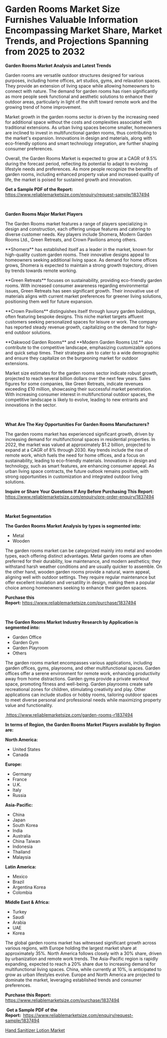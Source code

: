 <p><h1>Garden Rooms Market Size Furnishes Valuable Information Encompassing Market Share, Market Trends, and Projections Spanning from 2025 to 2032</h1></p><p><strong>Garden Rooms Market Analysis and Latest Trends</strong></p>
<p><p>Garden rooms are versatile outdoor structures designed for various purposes, including home offices, art studios, gyms, and relaxation spaces. They provide an extension of living space while allowing homeowners to connect with nature. The demand for garden rooms has risen significantly as more people seek functional and aesthetic solutions to enhance their outdoor areas, particularly in light of the shift toward remote work and the growing trend of home improvement.</p><p>Market growth in the garden rooms sector is driven by the increasing need for additional space without the costs and complexities associated with traditional extensions. As urban living spaces become smaller, homeowners are inclined to invest in multifunctional garden rooms, thus contributing to the market's expansion. Innovations in design and materials, along with eco-friendly options and smart technology integration, are further shaping consumer preferences.</p><p>Overall, the Garden Rooms Market is expected to grow at a CAGR of 9.5% during the forecast period, reflecting its potential to adapt to evolving lifestyle needs and preferences. As more people recognize the benefits of garden rooms, including enhanced property value and increased quality of life, the market is poised for sustained growth and innovation.</p></p>
<p><strong>Get a Sample PDF of the Report:&nbsp;</strong> <a href="https://www.reliablemarketsize.com/enquiry/request-sample/1837494?utm_campaign=2344&utm_medium=2&utm_source=Github&utm_content=ia&utm_term=08022025&utm_id=garden-rooms">https://www.reliablemarketsize.com/enquiry/request-sample/1837494</a></p>
<p>&nbsp;</p>
<p><strong>Garden Rooms Major Market Players</strong></p>
<p><p>The Garden Rooms market features a range of players specializing in design and construction, each offering unique features and catering to diverse customer needs. Key players include Shomera, Modern Garden Rooms Ltd., Green Retreats, and Crown Pavilions among others.</p><p>**Shomera** has established itself as a leader in the market, known for high-quality custom garden rooms. Their innovative designs appeal to homeowners seeking additional living space. As demand for home offices grows, Shomera is expected to maintain a strong growth trajectory, driven by trends towards remote working.</p><p>**Green Retreats** focuses on sustainability, providing eco-friendly garden rooms. With increased consumer awareness regarding environmental issues, Green Retreats has seen significant growth. Their innovative use of materials aligns with current market preferences for greener living solutions, positioning them well for future expansion.</p><p>**Crown Pavilions** distinguishes itself through luxury garden buildings, often featuring bespoke designs. This niche market targets affluent customers seeking personalized spaces for leisure or work. The company has reported steady revenue growth, capitalizing on the demand for high-end outdoor solutions.</p><p>**Oakwood Garden Rooms** and **Modern Garden Rooms Ltd.** also contribute to the competitive landscape, emphasizing customizable options and quick setup times. Their strategies aim to cater to a wide demographic and ensure they capitalize on the burgeoning market for outdoor extensions.</p><p>Market size estimates for the garden rooms sector indicate robust growth, projected to reach several billion dollars over the next few years. Sales figures for some companies, like Green Retreats, indicate revenues exceeding £10 million, showcasing their successful market penetration. With increasing consumer interest in multifunctional outdoor spaces, the competitive landscape is likely to evolve, leading to new entrants and innovations in the sector.</p></p>
<p>&nbsp;</p>
<p><strong>What Are The Key Opportunities For Garden Rooms Manufacturers?</strong></p>
<p><p>The garden rooms market has experienced significant growth, driven by increasing demand for multifunctional spaces in residential properties. In 2022, the market was valued at approximately $1.2 billion, projected to expand at a CAGR of 8% through 2030. Key trends include the rise of remote work, which fuels the need for home offices, and a focus on sustainability, leading to eco-friendly materials. Innovations in design and technology, such as smart features, are enhancing consumer appeal. As urban living space contracts, the future outlook remains positive, with strong opportunities in customization and integrated outdoor living solutions.</p></p>
<p><strong>Inquire or Share Your Questions If Any Before Purchasing This Report:</strong> <a href="https://www.reliablemarketsize.com/enquiry/pre-order-enquiry/1837494?utm_campaign=2344&utm_medium=2&utm_source=Github&utm_content=ia&utm_term=08022025&utm_id=garden-rooms">https://www.reliablemarketsize.com/enquiry/pre-order-enquiry/1837494</a></p>
<p>&nbsp;</p>
<p><strong>Market Segmentation</strong></p>
<p><strong>The Garden Rooms Market Analysis by types is segmented into:</strong></p>
<p><ul><li>Metal</li><li>Wooden</li></ul></p>
<p><p>The garden rooms market can be categorized mainly into metal and wooden types, each offering distinct advantages. Metal garden rooms are often preferred for their durability, low maintenance, and modern aesthetics; they withstand harsh weather conditions and are usually quicker to assemble. On the other hand, wooden garden rooms provide a natural, warm appeal, aligning well with outdoor settings. They require regular maintenance but offer excellent insulation and versatility in design, making them a popular choice among homeowners seeking to enhance their garden spaces.</p></p>
<p><strong>Purchase this Report:&nbsp;</strong><a href="https://www.reliablemarketsize.com/purchase/1837494?utm_campaign=2344&utm_medium=2&utm_source=Github&utm_content=ia&utm_term=08022025&utm_id=garden-rooms">https://www.reliablemarketsize.com/purchase/1837494</a></p>
<p>&nbsp;</p>
<p><strong>The Garden Rooms Market Industry Research by Application is segmented into:</strong></p>
<p><ul><li>Garden Office</li><li>Garden Gym</li><li>Garden Playroom</li><li>Others</li></ul></p>
<p><p>The garden rooms market encompasses various applications, including garden offices, gyms, playrooms, and other multifunctional spaces. Garden offices offer a serene environment for remote work, enhancing productivity away from home distractions. Garden gyms provide a private workout space, promoting fitness and well-being. Garden playrooms create safe recreational zones for children, stimulating creativity and play. Other applications can include studios or hobby rooms, tailoring outdoor spaces to meet diverse personal and professional needs while maximizing property value and functionality.</p></p>
<p><a href="https://www.reliablemarketsize.com/garden-rooms-r1837494?utm_campaign=2344&utm_medium=2&utm_source=Github&utm_content=ia&utm_term=08022025&utm_id=garden-rooms">&nbsp;https://www.reliablemarketsize.com/garden-rooms-r1837494</a></p>
<p><strong>In terms of Region, the Garden Rooms Market Players available by Region are:</strong></p>
<p>
    <p> <strong> North America: </strong>
        <ul>
            <li>United States</li>
            <li>Canada</li>
        </ul>
        </p> 
    <p> <strong> Europe: </strong>
        <ul>
            <li>Germany</li>
            <li>France</li>
            <li>U.K.</li>
            <li>Italy</li>
            <li>Russia</li>
        </ul>
        </p> 
    <p> <strong> Asia-Pacific: </strong>
        <ul>
            <li>China</li>
            <li>Japan</li>
            <li>South Korea</li>
            <li>India</li>
            <li>Australia</li>
            <li>China Taiwan</li>
            <li>Indonesia</li>
            <li>Thailand</li>
            <li>Malaysia</li>
        </ul>
        </p> 
    <p> <strong> Latin America: </strong>
        <ul>
            <li>Mexico</li>
            <li>Brazil</li>
            <li>Argentina Korea</li>
            <li>Colombia</li>
        </ul>
        </p> 
    <p> <strong> Middle East & Africa: </strong>
        <ul>
            <li>Turkey</li>
            <li>Saudi</li>
            <li>Arabia</li>
            <li>UAE</li>
            <li>Korea</li>
        </ul>
    </p>
    </p>
<p><p>The global garden rooms market has witnessed significant growth across various regions, with Europe holding the largest market share at approximately 35%. North America follows closely with a 30% share, driven by urbanization and remote work trends. The Asia-Pacific region is rapidly expanding, expected to reach a 20% share due to increasing demand for multifunctional living spaces. China, while currently at 10%, is anticipated to grow as urban lifestyles evolve. Europe and North America are projected to dominate the market, leveraging established trends and consumer preferences.</p></p>
<p><strong>Purchase this Report: </strong><a href="https://www.reliablemarketsize.com/purchase/1837494?utm_campaign=2344&utm_medium=2&utm_source=Github&utm_content=ia&utm_term=08022025&utm_id=garden-rooms">https://www.reliablemarketsize.com/purchase/1837494</a></p>
<p>&nbsp;<strong>Get a Sample PDF of the Report:&nbsp;&nbsp;</strong><a href="https://www.reliablemarketsize.com/enquiry/request-sample/1837494?utm_campaign=2344&utm_medium=2&utm_source=Github&utm_content=ia&utm_term=08022025&utm_id=garden-rooms">https://www.reliablemarketsize.com/enquiry/request-sample/1837494</a></p>
<p><strong></strong></p>
<p><p><a href="https://github.com/ovtkosle/Market-Research-Report-List-1/blob/main/hand-sanitizer-lotion-market.md?utm_campaign=2344&utm_medium=2&utm_source=Github&utm_content=ia&utm_term=08022025&utm_id=garden-rooms">Hand Sanitizer Lotion Market</a></p></p>
